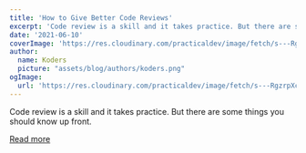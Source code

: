 ```yaml
---
title: 'How to Give Better Code Reviews'
excerpt: 'Code review is a skill and it takes practice. But there are some things you should know up front.'
date: '2021-06-10'
coverImage: 'https://res.cloudinary.com/practicaldev/image/fetch/s---RgzrpXc--/c_imagga_scale,f_auto,fl_progressive,h_420,q_auto,w_1000/https://dev-to-uploads.s3.amazonaws.com/uploads/articles/lp1sxl0kcvfovd5ctlmy.jpeg'
author:
  name: Koders
  picture: "assets/blog/authors/koders.png"
ogImage:
  url: 'https://res.cloudinary.com/practicaldev/image/fetch/s---RgzrpXc--/c_imagga_scale,f_auto,fl_progressive,h_420,q_auto,w_1000/https://dev-to-uploads.s3.amazonaws.com/uploads/articles/lp1sxl0kcvfovd5ctlmy.jpeg'
---
```


Code review is a skill and it takes practice. But there are some things you should know up front.

[Read more](https://dev.to/laurieontech/how-to-give-better-code-reviews-3jik)
